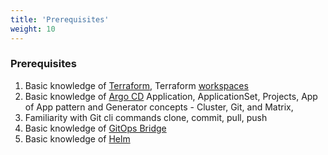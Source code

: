 ```yaml
---
title: 'Prerequisites'
weight: 10
---
```


### Prerequisites

1. Basic knowledge of [Terraform](https://developer.hashicorp.com/terraform/tutorials/aws-get-started), Terraform [workspaces](https://developer.hashicorp.com/terraform/language/state/workspaces) 
2. Basic knowledge of [Argo CD](https://argo-cd.readthedocs.io/en/stable/operator-manual/declarative-setup/) Application, ApplicationSet, Projects, App of App pattern and Generator concepts - Cluster, Git, and Matrix, 
3. Familiarity with Git cli commands clone, commit, pull, push
4. Basic knowledge of [GitOps Bridge](https://github.com/gitops-bridge-dev/kubecon-2023-na-argocon/blob/main/terraform/eks-argocd/README.md)
5. Basic knowledge of [Helm](https://helm.sh/docs/)
